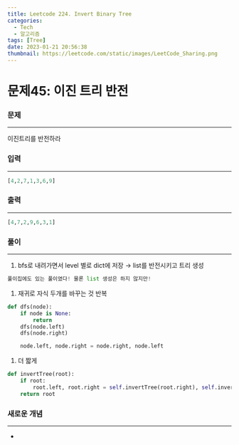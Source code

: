 ```yaml
---
title: Leetcode 224. Invert Binary Tree
categories:
  - Tech
  - 알고리즘
tags: [Tree]
date: 2023-01-21 20:56:38
thumbnail: https://leetcode.com/static/images/LeetCode_Sharing.png
---
```


# 문제45: 이진 트리 반전

### 문제

---

이진트리를 반전하라

### 입력

---

```python
[4,2,7,1,3,6,9]
```

### 출력

---

```python
[4,7,2,9,6,3,1]
```

### 풀이

---

1. bfs로 내려가면서 level 별로 dict에 저장 → list를 반전시키고 트리 생성

```python
풀이집에도 있는 풀이였다! 물론 list 생성은 하지 않지만!
```

1. 재귀로 자식 두개를 바꾸는 것 반복

```python
def dfs(node):
	if node is None:
		return
	dfs(node.left)
	dfs(node.right)

	node.left, node.right = node.right, node.left

```

1. 더 짧게

```python
def invertTree(root):
	if root:
		root.left, root.right = self.invertTree(root.right), self.invertTree(root.left)
	return root
```

### **새로운 개념**

---

-
